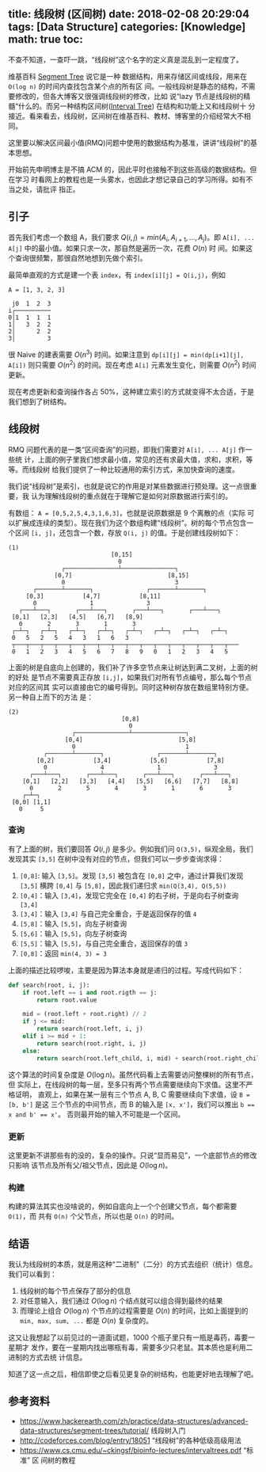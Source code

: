title: 线段树 (区间树)
date: 2018-02-08 20:29:04
tags: [Data Structure]
categories: [Knowledge]
math: true
toc:
---

不查不知道，一查吓一跳，“线段树”这个名字的定义真是混乱到一定程度了。

维基百科 [Segment Tree](https://en.wikipedia.org/wiki/Segment_tree) 说它是一种
数据结构，用来存储区间或线段，用来在 `O(log n)` 的时间内查找包含某个点的所有区
间。一般线段树是静态的结构，不需要修改的，但各大博客又很强调线段树的修改，比如
说“lazy 节点是线段树的精髓“什么的。而另一种结构区间树([Interval
Tree](https://en.wikipedia.org/wiki/Interval_tree)) 在结构和功能上又和线段树十
分接近。看来看去，线段树，区间树在维基百科、教材、博客里的介绍经常大不相同。

这里要以解决区间最小值(RMQ)问题中使用的数据结构为基准，讲讲“线段树”的基本思想。

<!--more-->

开始前先申明博主是不搞 ACM 的，因此平时也接触不到这些高级的数据结构。但在学习
时看网上的教程也是一头雾水，也因此才想记录自己的学习所得。如有不当之处，请批评
指正。

## 引子

首先我们考虑一个数组 A，我们要求 $Q(i, j) = min(A_i, A_{i+1}, ..., A_j)$。即
`A[i], ... A[j]` 中的最小值。如果只求一次，那自然是遍历一次，花费 $O(n)$ 时
间。如果这个查询很频繁，那很自然地想到先做个索引。

最简单直观的方式是建一个表 `index`，有 `index[i][j] = Q(i,j)`，例如

```
A = [1, 3, 2, 3]

 j0  1  2  3
i┌──────────
0│1  1  1  1
1│   3  2  2
2│      2  2
3│         3
```

很 Naive 的建表需要 $O(n^3)$ 时间。如果注意到 `dp[i][j] = min(dp[i+1][j],
A[i])` 则只需要 $O(n^2)$ 的时间。现在考虑 `A[i]` 元素发生变化，则需要 $O(n^2)$
时间更新。

现在考虑更新和查询操作各占 50%，这种建立索引的方式就变得不太合适，于是
我们想到了树结构。

## 线段树

RMQ 问题代表的是一类“区间查询”的问题，即我们需要对 `A[i], ... A[j]` 作一些统
计，上面的例子里我们想求最小值，常见的还有求最大值，求和，求积，等等。而线段树
给我们提供了一种比较通用的索引方式，来加快查询的速度。

我们说“线段树”是索引，也就是说它的作用是对某些数据进行预处理。这一点很重要，我
认为理解线段树的重点就在于理解它是如何对原数据进行索引的。

有数组： `A = [0,5,2,5,4,3,1,6,3]`，也就是说原数据是 9 个离散的点（实际
可以扩展成连续的类型）。现在我们为这个数组构建“线段树”。树的每个节点包含一个区间
`[i, j]`，还包含一个数，存放 `Q(i, j)` 的值。于是创建线段树如下：

```
(1)
                             [0,15]
                               0
               ┌───────────────┴───────────────┐
             [0,7]                           [8,15]
               0                               3
       ┌───────┴───────┐               ┌───────┴───────┐
     [0,3]           [4,7]           [8,11]
       0               1               3
   ┌───┴───┐       ┌───┴───┐       ┌───┴───┐       ┌───┴───┐
 [0,1]   [2,3]   [4,5]   [6,7]   [8,9]
   0       2       3       1       3
 ┌─┴─┐   ┌─┴─┐   ┌─┴─┐   ┌─┴─┐   ┌─┴─┐   ┌─┴─┐   ┌─┴─┐   ┌─┴─┐
 0   5   2   5   4   3   1   6   3
 ┬───┬───┬───┬───┬───┬───┬───┬───┬───┬───┬───┬───┬───┬───┬───┬───
 0   1   2   3   4   5   6   7   8   9   0   1   2   3   4   5
```

上面的树是自底向上创建的，我们补了许多空节点来让树达到满二叉树，上面的树的好处
是节点不需要真正存放 `[i,j]`，如果我们对所有节点编号，那么每个节点对应的区间其
实可以直接由它的编号得到。同时这种树存放在数组里特别方便。另一种自上而下的方法
是：

```
(2)
                                [0,8]
                                  0
                  ┌───────────────┴───────────────┐
                [0,4]                           [5,8]
                  0                               1
          ┌───────┴───────┐               ┌───────┴───────┐
        [0,2]           [3,4]           [5,6]           [7,8]
          0               4               1               3
      ┌───┴───┐       ┌───┴───┐       ┌───┴───┐       ┌───┴───┐
    [0,1]   [2,2]   [3,3]   [4,4]   [5,5]   [6,6]   [7,7]   [8,8]
      0       2       5       4       3       1       6       3
    ┌─┴─┐
 [0,0] [1,1]
   0     5

```

### 查询

有了上面的树，我们要回答 $Q(i,j)$ 是多少。例如我们问 `Q(3,5)`，纵观全局，我们
发现其实 `[3,5]` 在树中没有对应的节点，但我们可以一步步查询求得：

1. `[0,8]`: 输入 `[3,5]`。发现 `[3,5]` 被包含在 `[0,8]` 之中，通过计算我们发现
   `[3,5]` 横跨 `[0,4]` 与 `[5,8]`，因此我们递归求 `min(Q(3,4), Q(5,5))`
2. `[0,4]`：输入 `[3,4]`，发现它完全在 `[0,4]` 的右子树，于是向右子树查询 `[3,4]`
3. `[3,4]`：输入 `[3,4]` 与自己完全重合，于是返回保存的值 `4`
4. `[5,8]`：输入 `[5,5]`，向左子树查询
5. `[5,6]`：输入 `[5,5]`，向左子树查询
6. `[5,5]`：输入 `[5,5]`，与自己完全重合，返回保存的值 `3`
7. `[0,8]`：返回 `min(4, 3) = 3`

上面的描述比较啰唆，主要是因为算法本身就是递归的过程。写成代码如下：

```python
def search(root, i, j):
    if root.left == i and root.rigth == j:
        return root.value

    mid = (root.left + root.right) // 2
    if j <= mid:
        return search(root.left, i, j)
    elif i >= mid + 1:
        return search(root.right, i, j)
    else:
        return search(root.left_child, i, mid) + search(root.right_child, mid+1, j)
```

这个算法的时间复杂度是 $O(\log n)$。虽然代码看上去需要访问整棵树的所有节点，但
实际上，在线段树的每一层，至多只有两个节点需要继续向下求值。这里不严格证明，
直观上，如果在某一层有三个节点 A, B, C 需要继续向下求值，设 `B = [b, b']` 是这
三个节点的中间节点，而 B 的输入是 `[x, x']`，我们可以推出 `b == x and b' == x'`。
否则最开始的输入不可能是一个区间。

### 更新

这里更新不讲那些有的没的，复杂的操作。只说“显而易见”，一个底部节点的修改只影响
该节点及所有父/祖父节点，因此是 $O(\log n)$。

### 构建

构建的算法其实也没啥说的，例如自底向上一个个创建父节点，每个都需要 `O(1)`，而
共有 `O(n)` 个父节点，所以也是 `O(n)` 的时间。

## 结语

我认为线段树的本质，就是用这种“二进制”（二分）的方式去组织（统计）信息。我们可以看到：

1. 线段树的每个节点保存了部分的信息
2. 对任意输入，我们通过 $O(\log n)$ 个结点就可以组合得到最终的结果
3. 而理论上组合 $O(\log n)$ 个节点的过程需要是 $O(n)$ 的时间，比如上面提到的
   `min, max, sum, ...` 都是 $O(n)$ 复杂度的。


这又让我想起了以前见过的一道面试题，1000 个瓶子里只有一瓶是毒药，毒要一星期才
发作，要在一星期内找出哪瓶有毒，需要多少只老鼠。其本质也是利用二进制的方式去统
计信息。

知道了这一点之后，相信即使之后看见更复杂的树结构，也能更好地去理解了吧。

## 参考资料

- https://www.hackerearth.com/zh/practice/data-structures/advanced-data-structures/segment-trees/tutorial/ 线段树入门
- http://codeforces.com/blog/entry/18051 “线段树”的各种低级高级用法
- https://www.cs.cmu.edu/~ckingsf/bioinfo-lectures/intervaltrees.pdf “标准” 区
  间树的教程
